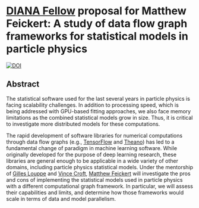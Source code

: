# [DIANA Fellow](http://diana-hep.org/pages/fellows.html) proposal for Matthew Feickert: A study of data flow graph frameworks for statistical models in particle physics

[![DOI](https://zenodo.org/badge/83797541.svg)](https://zenodo.org/badge/latestdoi/83797541)

## Abstract

The statistical software used for the last several years in particle physics is facing scalability challenges. In addition to processing speed, which is being addressed with GPU-based fitting approaches, we also face memory limitations as the combined statistical models grow in size. Thus, it is critical to investigate more distributed models for these computations.

The rapid development of software libraries for numerical computations through data flow graphs (e.g., [TensorFlow](https://www.tensorflow.org/) and [Theano](http://deeplearning.net/software/theano/)) has led to a fundamental change of paradigm in machine learning software. While originally developed for the purpose of deep learning research, these libraries are general enough to be applicable in a wide variety of other domains, including particle physics statistical models. Under the mentorship of [Gilles Louppe](https://glouppe.github.io/) and [Vince Croft](https://www.nikhef.nl/~vcroft/), [Matthew Feickert](http://www.matthewfeickert.com/) will investigate the pros and cons of implementing the statistical models used in particle physics with a different computational graph framework. In particular, we will assess their capabilities and limits, and determine how those frameworks would scale in terms of data and model parallelism.
